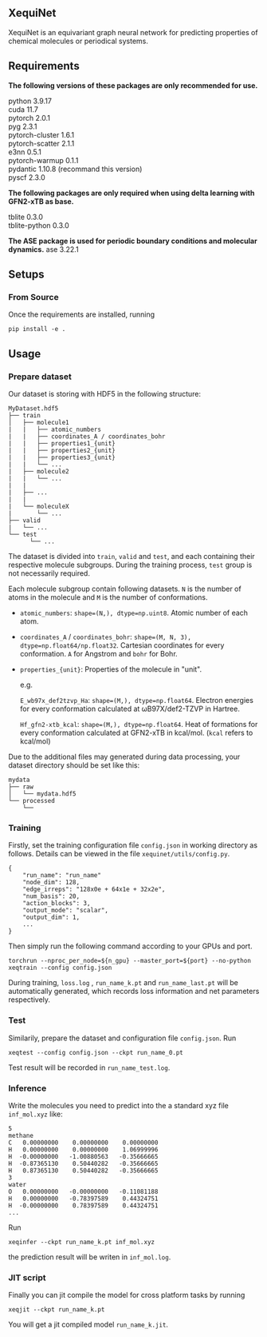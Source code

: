 ## XequiNet
XequiNet is an equivariant graph neural network for predicting properties of chemical molecules or periodical systems.

## Requirements
**The following versions of these packages are only recommended for use.**

python 3.9.17<br>
cuda 11.7<br>
pytorch 2.0.1<br>
pyg 2.3.1<br>
pytorch-cluster 1.6.1<br>
pytorch-scatter 2.1.1<br>
e3nn 0.5.1<br>
pytorch-warmup 0.1.1<br>
pydantic 1.10.8 (recommand this version)<br>
pyscf 2.3.0<br>

**The following packages are only required when using delta learning with GFN2-xTB as base.**

tblite 0.3.0<br>
tblite-python 0.3.0<br>

**The ASE package is used for periodic boundary conditions and molecular dynamics.**
ase 3.22.1<br>

## Setups
### From Source
Once the requirements are installed, running
```
pip install -e .
```

## Usage
### Prepare dataset
Our dataset is storing with HDF5 in the following structure:
```
MyDataset.hdf5
├── train
│   ├── molecule1
|   |   ├── atomic_numbers
|   |   ├── coordinates_A / coordinates_bohr
|   |   ├── properties1_{unit}
|   |   ├── properties2_{unit}
|   |   ├── properties3_{unit}
|   |   └── ...
|   ├── molecule2
|   |   └── ...
|   |
|   ├── ...
|   |
|   └── moleculeX
|       └── ...
├── valid
|   └── ...
└── test
      └── ...
```
The dataset is divided into `train`, `valid` and `test`, and each containing their respective molecule subgroups. During the training process, `test` group is not necessarily required.

Each molecule subgroup contain following datasets. `N` is the number of atoms in the molecule and `M` is the number of conformations.

- `atomic_numbers`: `shape=(N,), dtype=np.uint8`. Atomic number of each atom.

- `coordinates_A` / `coordinates_bohr`: `shape=(M, N, 3), dtype=np.float64/np.float32`. Cartesian coordinates for every conformation. `A` for Angstrom and `bohr` for Bohr.

- `properties_{unit}`: Properties of the molecule in "unit".

    e.g.

    `E_wb97x_def2tzvp_Ha`: `shape=(M,), dtype=np.float64`. Electron energies for every conformation calculated at ωB97X/def2-TZVP in Hartree.

    `Hf_gfn2-xtb_kcal`: `shape=(M,), dtype=np.float64`. Heat of formations for every conformation calculated at GFN2-xTB in kcal/mol. (`kcal` refers to kcal/mol)

Due to the additional files may generated during data processing, your dataset directory should be set like this:
```
mydata
├── raw
│   └── mydata.hdf5
└── processed
    └──
```


### Training
Firstly, set the training configuration file `config.json` in working directory as follows. Details can be viewed in the file `xequinet/utils/config.py`.
```
{
    "run_name": "run_name"
    "node_dim": 128,
    "edge_irreps": "128x0e + 64x1e + 32x2e",
    "num_basis": 20,
    "action_blocks": 3,
    "output_mode": "scalar",
    "output_dim": 1,
    ...
}
```
Then simply run the following command according to your GPUs and port.
```
torchrun --nproc_per_node=${n_gpu} --master_port=${port} --no-python xeqtrain --config config.json
```
During training, `loss.log` , `run_name_k.pt` and `run_name_last.pt` will be automatically generated, which records loss information and net parameters respectively.

### Test
Similarily, prepare the dataset and configuration file `config.json`. Run
```
xeqtest --config config.json --ckpt run_name_0.pt
```
Test result will be recorded in `run_name_test.log`.

### Inference
Write the molecules you need to predict into the a standard xyz file `inf_mol.xyz` like:
```
5
methane
C   0.00000000    0.00000000    0.00000000
H   0.00000000    0.00000000    1.06999996
H  -0.00000000   -1.00880563   -0.35666665
H  -0.87365130    0.50440282   -0.35666665
H   0.87365130    0.50440282   -0.35666665
3
water
O   0.00000000   -0.00000000   -0.11081188
H   0.00000000   -0.78397589    0.44324751
H  -0.00000000    0.78397589    0.44324751
...
```
Run
```
xeqinfer --ckpt run_name_k.pt inf_mol.xyz
```
the prediction result will be writen in `inf_mol.log`.

### JIT script
Finally you can jit compile the model for cross platform tasks by running
```
xeqjit --ckpt run_name_k.pt
```
You will get a jit compiled model `run_name_k.jit`.